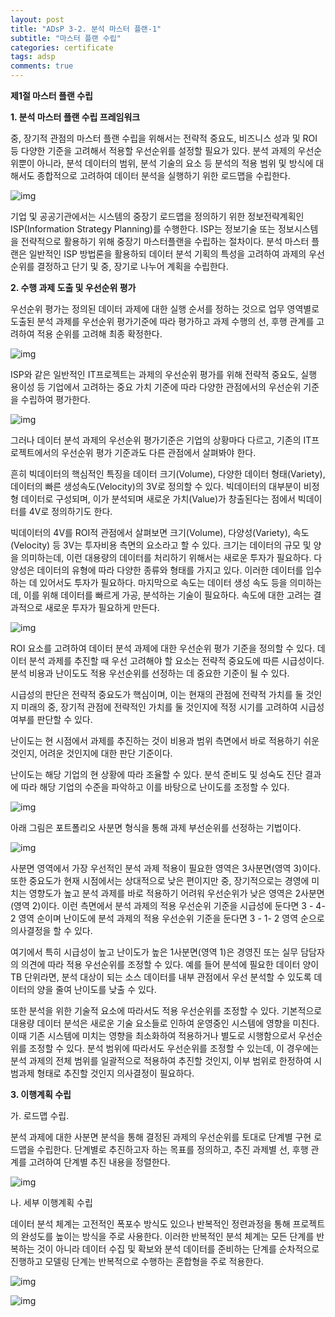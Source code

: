 ```yaml
---
layout: post
title: "ADsP 3-2. 분석 마스터 플랜-1"
subtitle: "마스터 플랜 수립"
categories: certificate
tags: adsp
comments: true
---
```


**제1절 마스터 플랜 수립**

**1. 분석 마스터 플랜 수립 프레임워크**

중, 장기적 관점의 마스터 플랜 수립을 위해서는 전략적 중요도, 비즈니스 성과 및 ROI 등 다양한 기준을 고려해서 적용할 우선순위를 설정할 필요가 있다. 분석 과제의 우선순위뿐이 아니라, 분석 데이터의 범위, 분석 기술의 요소 등 분석의 적용 범위 및 방식에 대해서도 종합적으로 고려하여 데이터 분석을 실행하기 위한 로드맵을 수립한다.

![img](https://postfiles.pstatic.net/MjAxOTA0MTBfMTE4/MDAxNTU0OTA2NDAxMTIw.5-vSacmef2n5XfDyychOAds3sU6XHFaD-TYk8Bz59aMg.4FAD0ldCRhqb_u_7pr66k5hM3O755H1sRaHuR8gNQnIg.PNG.2heewoong/%EB%B6%84%EC%84%9D_%EB%A7%88%EC%8A%A4%ED%84%B0_%ED%94%8C%EB%9E%9C.png?type=w773)

기업 및 공공기관에서는 시스템의 중장기 로드맵을 정의하기 위한 정보전략계획인 ISP(Information Strategy Planning)를 수행한다. ISP는 정보기술 또는 정보시스템을 전략적으로 활용하기 위해 중장기 마스터플랜을 수립하는 절차이다. 분석 마스터 플랜은 일반적인 ISP 방법론을 활용하되 데이터 분석 기획의 특성을 고려하여 과제의 우선순위를 결정하고 단기 및 중, 장기로 나누어 계획을 수립한다.



**2. 수행 과제 도출 및 우선순위 평가**

우선순위 평가는 정의된 데이터 과제에 대한 실행 순서를 정하는 것으로 업무 영역별로 도출된 분석 과제를 우선순위 평가기준에 따라 평가하고 과제 수행의 선, 후행 관계를 고려하여 적용 순위를 고려해 최종 확정한다.

![img](https://postfiles.pstatic.net/MjAxOTA0MTBfMjU2/MDAxNTU0OTA2Nzc2MzEz.OT96_pW9qo74WtsRLVGk0r0I4LfmYD-xeTvzZB79fqkg.HggWw8R5XOWwCERiqPwNDpbcA3FptYzDyXqFIsSuNH8g.PNG.2heewoong/%EC%9A%B0%EC%84%A0%EC%88%9C%EC%9C%84_%ED%8F%89%EA%B0%80_%EB%B0%A9%EB%B2%95_%EB%B0%8F_%EC%A0%88%EC%B0%A8.png?type=w773)

ISP와 같은 일반적인 IT프로젝트는 과제의 우선순위 평가를 위해 전략적 중요도, 실행 용이성 등 기업에서 고려하는 중요 가치 기준에 따라 다양한 관점에서의 우선순위 기준을 수립하여 평가한다.

![img](https://postfiles.pstatic.net/MjAxOTA0MTBfNSAg/MDAxNTU0OTA3MDIzMzU4.IagIcykRasjLJ8hEbnF5myPOdJrFkyBLr3fyKJChHaog.cCjdtjO7S-9Tq-s8SNJTaD6HxE_lqVDsy2zrt060yHAg.PNG.2heewoong/%EC%9D%BC%EB%B0%98%EC%A0%81%EC%9D%B8_IT_%ED%94%84%EB%A1%9C%EC%A0%9D%ED%8A%B8%EC%9D%98_%EC%9A%B0%EC%84%A0%EC%88%9C%EC%9C%84_%ED%8F%89%EA%B0%80_%EC%98%88%EC%8B%9C.png?type=w773)

 그러나 데이터 분석 과제의 우선순위 평가기준은 기업의 상황마다 다르고, 기존의 IT프로젝트에서의 우선순위 평가 기준과도 다른 관점에서 살펴봐야 한다.



 흔히 빅데이터의 핵심적인 특징을 데이터 크기(Volume), 다양한 데이터 형태(Variety), 데이터의 빠른 생성속도(Velocity)의 3V로 정의할 수 있다. 빅데이터의 대부분이 비정형 데이터로 구성되며, 이가 분석되며 새로운 가치(Value)가 창출된다는 점에서 빅데이터를 4V로 정의하기도 한다.



 빅데이터의 4V를 ROI적 관점에서 살펴보면 크기(Volume), 다양성(Variety), 속도(Velocity) 등 3V는 투자비용 측면의 요소라고 할 수 있다. 크기는 데이터의 규모 및 양을 의미하는데, 이런 대용량의 데이터를 처리하기 위해서는 새로운 투자가 필요하다. 다양성은 데이터의 유형에 따라 다양한 종류와 형태를 가지고 있다. 이러한 데이터를 입수하는 데 있어서도 투자가 필요하다. 마지막으로 속도는 데이터 생성 속도 등을 의미하는데, 이를 위해 데이터를 빠르게 가공, 분석하는 기술이 필요하다. 속도에 대한 고려는 결과적으로 새로운 투자가 필요하게 만든다.

![img](https://postfiles.pstatic.net/MjAxOTA0MTBfMjc2/MDAxNTU0OTA3NDQ0NDM4.jIM1p87wX5xazPghWTe3Ev7xY-zBEB5_YAJaorYslQgg.aRhi7uU4pQTx5EU6LoVjAPPYa2FLC1WSKh8wmNkwvrsg.PNG.2heewoong/%EB%B9%85%EB%8D%B0%EC%9D%B4%ED%84%B0%EC%9D%98_%ED%8A%B9%EC%A7%95%EC%9D%84_%EA%B3%A0%EB%A0%A4%ED%95%9C_%EB%B6%84%EC%84%9D_ROI_%EC%9A%94%EC%86%8C.png?type=w773)

 ROI 요소를 고려하여 데이터 분석 과제에 대한 우선순위 평가 기준을 정의할 수 있다. 데이터 분석 과제를 추진할 때 우선 고려해야 할 요소는 전략적 중요도에 따른 시급성이다. 분석 비용과 난이도도 적용 우선순위를 선정하는 데 중요한 기준이 될 수 있다.

 시급성의 판단은 전략적 중요도가 핵심이며, 이는 현재의 관점에 전략적 가치를 둘 것인지 미래의 중, 장기적 관점에 전략적인 가치를 둘  것인지에 적정 시기를 고려하여 시급성 여부를 판단할 수 있다.

 난이도는 현 시점에서 과제를 추진하는 것이 비용과 범위 측면에서 바로 적용하기 쉬운 것인지, 어려운 것인지에 대한 판단 기준이다.

 난이도는 해당 기업의 현 상황에 따라 조율할 수 있다. 분석 준비도 및 성숙도 진단 결과에 따라 해당 기업의 수준을 파악하고 이를 바탕으로 난이도를 조정할 수 있다.

![img](https://postfiles.pstatic.net/MjAxOTA0MTBfNDAg/MDAxNTU0OTA2OTEyMjE3.KRMgpABd7GYR14FB01Ta6sVRRpwoQ4ZtbYotj3L8vxQg.52Fu4X_isFOVakVSvgqcfXTi2YbsutQmoQKIaz-9UrUg.PNG.2heewoong/%EC%9D%BC%EB%B0%98%EC%A0%81%EC%9D%B8_IT_%ED%94%84%EB%A1%9C%EC%A0%9D%ED%8A%B8%EC%9D%98_%EC%9A%B0%EC%84%A0%EC%88%9C%EC%9C%84_%ED%8F%89%EA%B0%80_%EC%98%88%EC%8B%9C.png?type=w773)



아래 그림은 포트폴리오 사분면 형식을 통해 과제 부선순위를 선정하는 기법이다.

![img](https://postfiles.pstatic.net/MjAxOTA0MTBfMTg2/MDAxNTU0OTA3NzQxNzQw.A_Yr8ovT1OM5aTyP8pLrvksGbVUNoEhpTslMXMMM52Mg.6gRxQOK9TBzuhgRdp4xzlhtAWIMEZwgtL-PVbN3Jnhwg.PNG.2heewoong/%EB%B6%84%EC%84%9D_%EA%B3%BC%EC%A0%9C_%EC%9A%B0%EC%84%A0%EC%88%9C%EC%9C%84_%EC%84%A0%EC%A0%95_%EB%A7%A4%ED%8A%B8%EB%A6%AD%EC%8A%A4.png?type=w773)

사분면 영역에서 가장 우선적인 분석 과제 적용이 필요한 영역은 3사분면(영역 3)이다. 또한 중요도가 현재 시점에서는 상대적으로 낮은 편이지만 중, 장기적으로는 경영에 미치는 영향도가 높고 분석 과제를 바로 적용하기 어려워 우선순위가 낮은 영역은 2사분면(영역 2)이다. 이런 측면에서 분석 과제의 적용 우선순위 기준을 시급성에 둔다면 3 - 4- 2 영역 순이며 난이도에 분석 과제의 적용 우선순위 기준을 둔다면 3 - 1- 2 영역 순으로 의사결정을 할 수 있다.

 여기에서 특히 시급성이 높고 난이도가 높은 1사분면(영역 1)은 경영진 또는 실무 담담자의 의견에 따라 적용 우선순위를 조정할 수 있다. 예를 들어 분석에 필요한 데이터 양이 TB 단위라면, 분석 대상이 되는 소스 데이터를 내부 관점에서 우선 분석할 수 있도록 데이터의 양을 줄여 난이도를 낮출 수 있다.

 또한 분석을 위한 기술적 요소에 따라서도 적용 우선순위를 조정할 수 있다. 기본적으로 대용량 데이터 분석은 새로운 기술 요소들로 인하여 운영중인 시스템에 영향을 미친다.이때 기존 시스템에 미치는 영향을 최소화하여 적용하거나 별도로 시행함으로서 우선순위를 조정할 수 있다. 분석 범위에 따라서도 우선순위를 조정할 수 있는데, 이 경우에는 분석 과제의 전체 범위를 일괄적으로 적용하여 추진할 것인지, 이부 범위로 한정하여 시범과제 형태로 추진할 것인지 의사결정이 필요하다.  



**3. 이행계획 수립**

 가. 로드맵 수립. 

분석 과제에 대한 사분면 분석을 통해 결정된 과제의 우선순위를 토대로 단계별 구현 로드맵을 수립한다. 단계별로 추진하고자 하는 목표를 정의하고, 추진 과제별 선, 후행 관계를 고려하여 단계별 추진 내용을 정렬한다.

![img](https://postfiles.pstatic.net/MjAxOTA0MTFfMjgx/MDAxNTU0OTM2MTAyNzMx.ozcA2oN8Llipv9O_wfFaUKyNBG_jssAYQnl7NBDnix4g.XjCHhmGXNn-02bcQ5q_sOUwC1vRDSIv1zSyGYn7glFYg.PNG.2heewoong/%EB%8B%A8%EA%B3%84%EC%A0%81_%EA%B5%AC%ED%98%84_%EB%A1%9C%EB%93%9C%EB%A7%B5_%EC%98%88%EC%8B%9C.png?type=w773)

 나. 세부 이행계획 수립

데이터 분석 체계는 고전적인 폭포수 방식도 있으나 반복적인 정련과정을 통해 프로젝트의 완성도를 높이는 방식을 주로 사용한다. 이러한 반복적인 분석 체계는 모든 단계를 반복하는 것이 아니라 데이터 수집 및 확보와 분석 데이터를 준비하는 단계를 순차적으로 진행하고 모델링 단계는 반복적으로 수행하는 혼합형을 주로 적용한다.

![img](https://postfiles.pstatic.net/MjAxOTA0MTFfMyAg/MDAxNTU0OTM2MjkxNDQw.GKuUERuk9BOZkug7KOnuItGvRtZ1oH7xXdnDnIGH4pIg.P6B5kXy89I4eOoUllA6G-9Bgt4GduuEr2EItWIWGEYgg.PNG.2heewoong/%EB%B0%98%EB%B3%B5%EC%A0%81_%EC%A0%95%EB%A0%A8_%ED%8A%B9%EC%84%B1%EC%9D%84_%EA%B3%A0%EB%A0%A4%ED%95%9C_%EC%9D%BC%EC%A0%95%EA%B3%84%ED%9A%8D_%EC%88%98%EB%A6%BD.png?type=w773)

![img](https://postfiles.pstatic.net/MjAxOTA0MTFfMjYx/MDAxNTU0OTM4NjEyNTMz.G73AdCxg3pck-MvI7l7N-rvkSASpeZV0V_wByKEyx0Yg.z_8kBgKWRw5Pq_875AfQMttRNyUA7ykQfvWOQf828YIg.PNG.2heewoong/%EC%84%B8%EB%B6%80_%EC%B6%94%EC%A7%84_%EC%9D%BC%EC%A0%95%EA%B3%84%ED%9A%8D_%EC%98%88%EC%8B%9C.png?type=w773)

